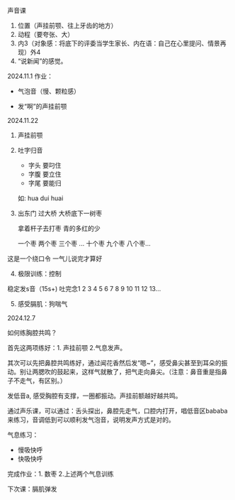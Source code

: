 声音课



1. 位置（声挂前颚、往上牙齿的地方）
2. 动程（要夸张、大）
3. 内3（对象感：将底下的评委当学生家长、内在语：自己在心里提问、情景再现）外4
4. “说新闻”的感觉。

2024.11.1 作业：

- 气泡音（慢、颗粒感）

- 发“啊”的声挂前颚




2024.11.22

1. 声挂前颚

2. 吐字归音

   - 字头 要叼住
   - 字腹 要立住
   - 字尾 要能归

   如: hua dui huai

3.  出东门 过大桥 大桥底下一树枣

    拿着杆子去打枣 青的多红的少 

    一个枣  两个枣  三个枣  ... 十个枣  九个枣 八个枣...

   这是一个绕口令 一气儿说完才算好

4.  极限训练：控制

   稳定发s音（15s+) 吐完念1 2 3 4 5 6 7 8 9 10 11 12 13...

5.  感受膈肌：狗喘气



2024.12.7

如何练胸腔共鸣？

首先这两项练好：1. 声挂前颚  2.气息发声。

其次可以先把鼻腔共鸣练好，通过闻花香然后发“嗯~”，感受鼻尖甚至到耳朵的振动。别让两腮吹的鼓起来，这样气就散了，把气走向鼻尖。（注意：鼻音重是指鼻子不走气，有区别。）

发低音a, 感受胸腔有支撑，一圈都振动。声挂前额越好越共鸣。

通过声乐课，可以通过：舌头探出，鼻腔先走气，口腔内打开，唱低音区bababa来练习，音调低到可以顺利发气泡音，说明发声方式是对的。

气息练习：

- 慢吸快呼
- 快吸快呼

完成作业：1. 数枣 2.上述两个气息训练



下次课：膈肌弹发



